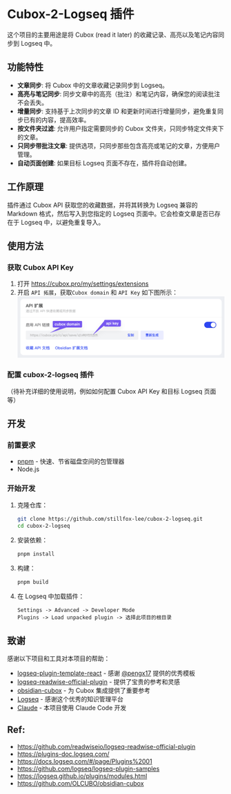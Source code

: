 # Cubox-2-Logseq 插件

这个项目的主要用途是将 Cubox (read it later) 的收藏记录、高亮以及笔记内容同步到 Logseq 中。

## 功能特性

- **文章同步**: 将 Cubox 中的文章收藏记录同步到 Logseq。
- **高亮与笔记同步**: 同步文章中的高亮（批注）和笔记内容，确保您的阅读批注不会丢失。
- **增量同步**: 支持基于上次同步的文章 ID 和更新时间进行增量同步，避免重复同步已有的内容，提高效率。
- **按文件夹过滤**: 允许用户指定需要同步的 Cubox 文件夹，只同步特定文件夹下的文章。
- **只同步带批注文章**: 提供选项，只同步那些包含高亮或笔记的文章，方便用户管理。
- **自动页面创建**: 如果目标 Logseq 页面不存在，插件将自动创建。

## 工作原理

插件通过 Cubox API 获取您的收藏数据，并将其转换为 Logseq 兼容的 Markdown 格式，然后写入到您指定的 Logseq 页面中。它会检查文章是否已存在于 Logseq 中，以避免重复导入。

## 使用方法

### 获取 Cubox API Key

1. 打开 https://cubox.pro/my/settings/extensions
2. 开启 `API 拓展`，获取`Cubox domain` 和 `API Key` 如下图所示：
   ![cubox-extend](./cubox-extend.png)

### 配置 cubox-2-logseq 插件



（待补充详细的使用说明，例如如何配置 Cubox API Key 和目标 Logseq 页面等）

## 开发

### 前置要求

- [pnpm](https://pnpm.io/) - 快速、节省磁盘空间的包管理器
- Node.js

### 开始开发

1. 克隆仓库：
   ```bash
   git clone https://github.com/stillfox-lee/cubox-2-logseq.git
   cd cubox-2-logseq
   ```

2. 安装依赖：
   ```bash
   pnpm install
   ```

3. 构建：
   ```bash
   pnpm build
   ```

4. 在 Logseq 中加载插件：
    ```
    Settings -> Advanced -> Developer Mode
    Plugins -> Load unpacked plugin -> 选择此项目的根目录
    ```

## 致谢

感谢以下项目和工具对本项目的帮助：

- [logseq-plugin-template-react](https://github.com/pengx17/logseq-plugin-template-react) - 感谢 [@pengx17](https://github.com/pengx17) 提供的优秀模板
- [logseq-readwise-official-plugin](https://github.com/readwiseio/logseq-readwise-official-plugin) - 提供了宝贵的参考和灵感
- [obsidian-cubox](https://github.com/OLCUBO/obsidian-cubox) - 为 Cubox 集成提供了重要参考
- [Logseq](https://logseq.com/) - 感谢这个优秀的知识管理平台
- [Claude](https://claude.ai/) - 本项目使用 Claude Code 开发

## Ref:

- <https://github.com/readwiseio/logseq-readwise-official-plugin>
- <https://plugins-doc.logseq.com/>
- <https://docs.logseq.com/#/page/Plugins%2001>
- <https://github.com/logseq/logseq-plugin-samples>
- <https://logseq.github.io/plugins/modules.html>
- <https://github.com/OLCUBO/obsidian-cubox>